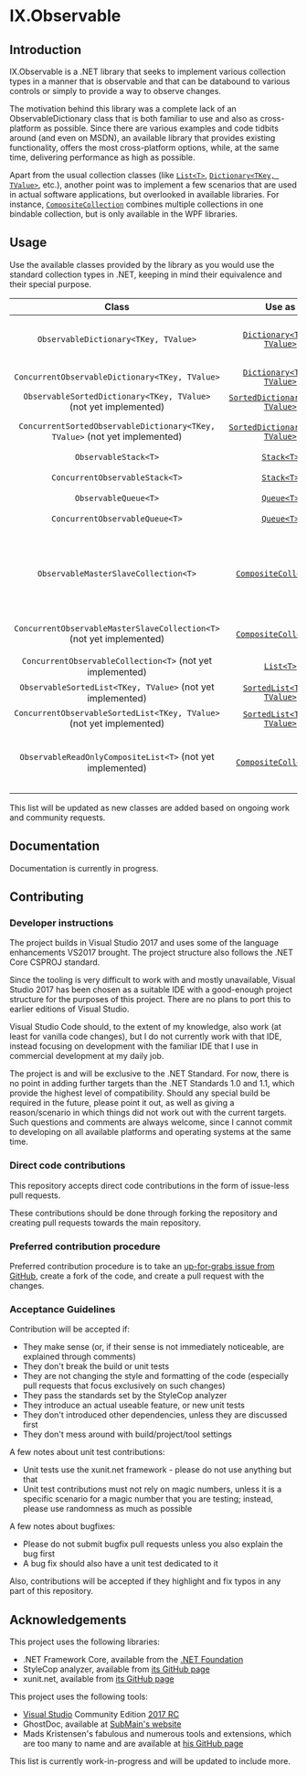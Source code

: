 # IX.Observable

## Introduction

IX.Observable is a .NET library that seeks to implement various collection types in a manner that is observable and that can be databound to various controls
or simply to provide a way to observe changes.

The motivation behind this library was a complete lack of an ObservableDictionary class that is both familiar to use and also as cross-platform as possible.
Since there are various examples and code tidbits around (and even on MSDN), an available library that provides existing functionality, offers the most
cross-platform options, while, at the same time, delivering performance as high as possible.

Apart from the usual collection classes (like [`List<T>`](https://msdn.microsoft.com/en-us/library/6sh2ey19.aspx),
[`Dictionary<TKey, TValue>`](https://msdn.microsoft.com/en-us/library/xfhwa508.aspx), etc.), another point was to implement a few scenarios that are used in
actual software applications, but overlooked in available libraries. For instance,
[`CompositeCollection`](https://msdn.microsoft.com/en-us/library/system.windows.data.compositecollection.aspx) combines multiple collections in one bindable collection,
but is only available in the WPF libraries.

## Usage

Use the available classes provided by the library as you would use the standard collection types in .NET, keeping in mind their equivalence and their special
purpose.

| Class | Use as | Special powers |
|:-----:|:------:|:--------------:|
| `ObservableDictionary<TKey, TValue>` | [`Dictionary<TKey, TValue>`](https://msdn.microsoft.com/en-us/library/xfhwa508.aspx) | An observable dictionary that advertises both collection changes and various property changes (such as Count) |
| `ConcurrentObservableDictionary<TKey, TValue>` | [`Dictionary<TKey, TValue>`](https://msdn.microsoft.com/en-us/library/xfhwa508.aspx) | Same as `ObservableDictionary<TKey, TValue>`, but also thread-safe |
| `ObservableSortedDictionary<TKey, TValue>` (not yet implemented) | [`SortedDictionary<TKey, TValue>`](https://msdn.microsoft.com/en-us/library/ms132259.aspx) | An observable sorted dictionary |
| `ConcurrentSortedObservableDictionary<TKey, TValue>` (not yet implemented) | [`SortedDictionary<TKey, TValue>`](https://msdn.microsoft.com/en-us/library/ms132259.aspx) | Same as `ObservableSortedDictionary<TKey, TValue>`, but also thread-safe |
| `ObservableStack<T>` | [`Stack<T>`](https://msdn.microsoft.com/en-us/library/3278tedw.aspx) | A stack that advertises its changes |
| `ConcurrentObservableStack<T>` | [`Stack<T>`](https://msdn.microsoft.com/en-us/library/3278tedw.aspx) | Same as `ObservableStack<T>`, but also thread-safe |
| `ObservableQueue<T>` | [`Queue<T>`](https://msdn.microsoft.com/en-us/library/7977ey2c.aspx) | A queue that advertises its changes |
| `ConcurrentObservableQueue<T>` | [`Queue<T>`](https://msdn.microsoft.com/en-us/library/7977ey2c.aspx) | Same as `ObservableQueue<T>`, but also thread-safe |
| `ObservableMasterSlaveCollection<T>` | [`CompositeCollection`](https://msdn.microsoft.com/en-us/library/system.windows.data.compositecollection.aspx) | A collection that composes multiple collections, in which one of the collections is a master and accepts updates, whereas the others are slave ones and are used for display only (note: the collections are referenced, not copied) |
| `ConcurrentObservableMasterSlaveCollection<T>` (not yet implemented) | [`CompositeCollection`](https://msdn.microsoft.com/en-us/library/system.windows.data.compositecollection.aspx) | Same as `ObservableMasterSlaveCollection<T>`, but also thread-safe |
| `ConcurrentObservableCollection<T>` (not yet implemented) | [`List<T>`](https://msdn.microsoft.com/en-us/library/6sh2ey19.aspx) | A thread-safe observable list |
| `ObservableSortedList<TKey, TValue>` (not yet implemented) | [`SortedList<TKey, TValue>`](https://msdn.microsoft.com/en-us/library/ms132319.aspx) | An observable sorted list |
| `ConcurrentObservableSortedList<TKey, TValue>` (not yet implemented) | [`SortedList<TKey, TValue>`](https://msdn.microsoft.com/en-us/library/ms132319.aspx) | Same as `ObservableSortedList<T>`, but also thread-safe |
| `ObservableReadOnlyCompositeList<T>` (not yet implemented) | [`CompositeCollection`](https://msdn.microsoft.com/en-us/library/system.windows.data.compositecollection.aspx) | A collection made of multiple collections that all share the same item type that advertises its changes and that does not support changes (also thread-safe by definition) |

This list will be updated as new classes are added based on ongoing work and community requests.

## Documentation

Documentation is currently in progress.

## Contributing

### Developer instructions

The project builds in Visual Studio 2017 and uses some of the language enhancements VS2017 brought. The project structure also follows the .NET Core CSPROJ standard.

Since the tooling is very difficult to work with and mostly unavailable, Visual Studio 2017 has been chosen as a suitable IDE with a good-enough project structure
for the purposes of this project. There are no plans to port this to earlier editions of Visual Studio.

Visual Studio Code should, to the extent of my knowledge, also work (at least for vanilla code changes), but I do not currently work with that IDE, instead focusing
on development with the familiar IDE that I use in commercial development at my daily job.

The project is and will be exclusive to the .NET Standard. For now, there is no point in adding further targets than the .NET Standards 1.0 and 1.1, which provide the
highest level of compatibility. Should any special build be required in the future, please point it out, as well as giving a reason/scenario in which things did not
work out with the current targets. Such questions and comments are always welcome, since I cannot commit to developing on all available platforms and operating systems
at the same time.

### Direct code contributions

This repository accepts direct code contributions in the form of issue-less pull requests.

These contributions should be done through forking the repository and creating pull requests towards the main repository.

### Preferred contribution procedure

Preferred contribution procedure is to take an [up-for-grabs issue from GitHub](https://github.com/adimosh/IX.Observable/issues), create a fork of the code, and
create a pull request with the changes.

### Acceptance Guidelines

Contribution will be accepted if:

- They make sense (or, if their sense is not immediately noticeable, are explained through comments)
- They don't break the build or unit tests
- They are not changing the style and formatting of the code (especially pull requests that focus exclusively on such changes)
- They pass the standards set by the StyleCop analyzer
- They introduce an actual useable feature, or new unit tests
- They don't introduced other dependencies, unless they are discussed first
- They don't mess around with build/project/tool settings

A few notes about unit test contributions:

- Unit tests use the xunit.net framework - please do not use anything but that
- Unit test contributions must not rely on magic numbers, unless it is a specific scenario for a magic number that you are testing; instead, please use randomness as much as possible

A few notes about bugfixes:

- Please do not submit bugfix pull requests unless you also explain the bug first
- A bug fix should also have a unit test dedicated to it

Also, contributions will be accepted if they highlight and fix typos in any part of this repository.

## Acknowledgements

This project uses the following libraries:

- .NET Framework Core, available from the [.NET Foundation](https://github.com/dotnet)
- StyleCop analyzer, available from [its GitHub page](https://github.com/DotNetAnalyzers/StyleCopAnalyzers)
- xunit.net, available from [its GitHub page](http://xunit.github.io/)

This project uses the following tools:

- [Visual Studio](https://www.visualstudio.com/) Community Edition [2017 RC](https://www.visualstudio.com/vs/visual-studio-2017-rc/)
- GhostDoc, available at [SubMain's website](http://submain.com/products/ghostdoc.aspx)
- Mads Kristensen's fabulous and numerous tools and extensions, which are too many to name and are available at [his GitHub page](https://github.com/madskristensen/)

This list is currently work-in-progress and will be updated to include more.